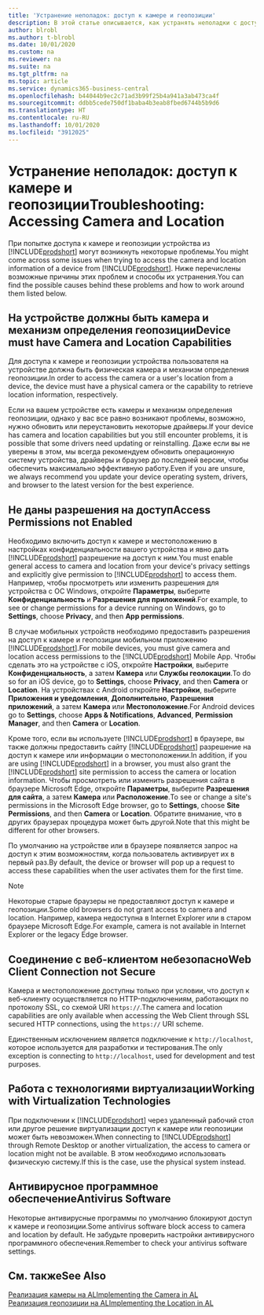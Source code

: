 ```yaml
---
title: 'Устранение неполадок: доступ к камере и геопозиции'
description: В этой статье описывается, как устранять неполадки с доступом к камере и геопозиции в Business Central.
author: blrobl
ms.author: t-blrobl
ms.date: 10/01/2020
ms.custom: na
ms.reviewer: na
ms.suite: na
ms.tgt_pltfrm: na
ms.topic: article
ms.service: dynamics365-business-central
ms.openlocfilehash: b44044b9ec2c71ad3b99f25b4a941a3ab473ca4f
ms.sourcegitcommit: ddbb5cede750df1baba4b3eab8fbed6744b5b9d6
ms.translationtype: HT
ms.contentlocale: ru-RU
ms.lasthandoff: 10/01/2020
ms.locfileid: "3912025"
---
```

# <a name="troubleshooting-accessing-camera-and-location"></a><span data-ttu-id="0e2a6-103">Устранение неполадок: доступ к камере и геопозиции</span><span class="sxs-lookup"><span data-stu-id="0e2a6-103">Troubleshooting: Accessing Camera and Location</span></span>

<span data-ttu-id="0e2a6-104">При попытке доступа к камере и геопозиции устройства из [!INCLUDE[prodshort](includes/prodshort.md)] могут возникнуть некоторые проблемы.</span><span class="sxs-lookup"><span data-stu-id="0e2a6-104">You might come across some issues when trying to access the camera and location information of a device from [!INCLUDE[prodshort](includes/prodshort.md)].</span></span> <span data-ttu-id="0e2a6-105">Ниже перечислены возможные причины этих проблем и способы их устранения.</span><span class="sxs-lookup"><span data-stu-id="0e2a6-105">You can find the possible causes behind these problems and how to work around them listed below.</span></span>

## <a name="device-must-have-camera-and-location-capabilities"></a><span data-ttu-id="0e2a6-106">На устройстве должны быть камера и механизм определения геопозиции</span><span class="sxs-lookup"><span data-stu-id="0e2a6-106">Device must have Camera and Location Capabilities</span></span>

<span data-ttu-id="0e2a6-107">Для доступа к камере и геопозиции устройства пользователя на устройстве должна быть физическая камера и механизм определения геопозиции.</span><span class="sxs-lookup"><span data-stu-id="0e2a6-107">In order to access the camera or a user's location from a device, the device must have a physical camera or the capability to retrieve location information, respectively.</span></span>

<span data-ttu-id="0e2a6-108">Если на вашем устройстве есть камеры и механизм определения геопозиции, однако у вас все равно возникают проблемы, возможно, нужно обновить или переустановить некоторые драйверы.</span><span class="sxs-lookup"><span data-stu-id="0e2a6-108">If your device has camera and location capabilities but you still encounter problems, it is possible that some drivers need updating or reinstalling.</span></span> <span data-ttu-id="0e2a6-109">Даже если вы не уверены в этом, мы всегда рекомендуем обновить операционную систему устройства, драйверы и браузер до последней версии, чтобы обеспечить максимально эффективную работу.</span><span class="sxs-lookup"><span data-stu-id="0e2a6-109">Even if you are unsure, we always recommend you update your device operating system, drivers, and browser to the latest version for the best experience.</span></span>

## <a name="access-permissions-not-enabled"></a><span data-ttu-id="0e2a6-110">Не даны разрешения на доступ</span><span class="sxs-lookup"><span data-stu-id="0e2a6-110">Access Permissions not Enabled</span></span>

<span data-ttu-id="0e2a6-111">Необходимо включить доступ к камере и местоположению в настройках конфиденциальности вашего устройства и явно дать [!INCLUDE[prodshort](includes/prodshort.md)] разрешение на доступ к ним.</span><span class="sxs-lookup"><span data-stu-id="0e2a6-111">You must enable general access to camera and location from your device's privacy settings and explicitly give permission to  [!INCLUDE[prodshort](includes/prodshort.md)] to access them.</span></span> <span data-ttu-id="0e2a6-112">Например, чтобы просмотреть или изменить разрешения для устройства с ОС Windows, откройте **Параметры**, выберите **Конфиденциальность** и **Разрешения для приложений**.</span><span class="sxs-lookup"><span data-stu-id="0e2a6-112">For example, to see or change permissions for a device running on Windows, go to **Settings**, choose **Privacy**, and then **App permissions**.</span></span> 

<span data-ttu-id="0e2a6-113">В случае мобильных устройств необходимо предоставить разрешения на доступ к камере и геопозиции мобильном приложению [!INCLUDE[prodshort](includes/prodshort.md)].</span><span class="sxs-lookup"><span data-stu-id="0e2a6-113">For mobile devices, you must give camera and location access permissions to the [!INCLUDE[prodshort](includes/prodshort.md)] Mobile App.</span></span> <span data-ttu-id="0e2a6-114">Чтобы сделать это на устройстве с iOS, откройте **Настройки**, выберите **Конфиденциальность**, а затем **Камера** или **Службы геолокации**.</span><span class="sxs-lookup"><span data-stu-id="0e2a6-114">To do so for an iOS device, go to **Settings**, choose **Privacy**, and then **Camera** or **Location**.</span></span> <span data-ttu-id="0e2a6-115">На устройствах с Android откройте **Настройки**, выберите **Приложения и уведомления**, **Дополнительно**, **Разрешения приложений**, а затем **Камера** или **Местоположение**.</span><span class="sxs-lookup"><span data-stu-id="0e2a6-115">For Android devices go to **Settings**, choose **Apps & Notifications**, **Advanced**, **Permission Manager**, and then **Camera** or **Location**.</span></span>

<span data-ttu-id="0e2a6-116">Кроме того, если вы используете [!INCLUDE[prodshort](includes/prodshort.md)] в браузере, вы также должны предоставить сайту [!INCLUDE[prodshort](includes/prodshort.md)] разрешение на доступ к камере или информации о местоположении.</span><span class="sxs-lookup"><span data-stu-id="0e2a6-116">In addition, if you are using [!INCLUDE[prodshort](includes/prodshort.md)] in a browser, you must also grant the [!INCLUDE[prodshort](includes/prodshort.md)] site permission to access the camera or location information.</span></span> <span data-ttu-id="0e2a6-117">Чтобы просмотреть или изменить разрешения сайта в браузере Microsoft Edge, откройте **Параметры**, выберите **Разрешения для сайта**, а затем **Камера** или **Расположение**.</span><span class="sxs-lookup"><span data-stu-id="0e2a6-117">To see or change a site's permissions in the Microsoft Edge browser, go to **Settings**, choose **Site Permissions**, and then **Camera** or **Location**.</span></span> <span data-ttu-id="0e2a6-118">Обратите внимание, что в других браузерах процедура может быть другой.</span><span class="sxs-lookup"><span data-stu-id="0e2a6-118">Note that this might be different for other browsers.</span></span>

<span data-ttu-id="0e2a6-119">По умолчанию на устройстве или в браузере появляется запрос на доступ к этим возможностям, когда пользователь активирует их в первый раз.</span><span class="sxs-lookup"><span data-stu-id="0e2a6-119">By default, the device or browser will pop up a request to access these capabilities when the user activates them for the first time.</span></span>

> [!NOTE]  
> <span data-ttu-id="0e2a6-120">Некоторые старые браузеры не предоставляют доступ к камере и геопозиции.</span><span class="sxs-lookup"><span data-stu-id="0e2a6-120">Some old browsers do not grant access to camera and location.</span></span> <span data-ttu-id="0e2a6-121">Например, камера недоступна в Internet Explorer или в старом браузере Microsoft Edge.</span><span class="sxs-lookup"><span data-stu-id="0e2a6-121">For example, camera is not available in Internet Explorer or the legacy Edge browser.</span></span>

## <a name="web-client-connection-not-secure"></a><span data-ttu-id="0e2a6-122">Соединение с веб-клиентом небезопасно</span><span class="sxs-lookup"><span data-stu-id="0e2a6-122">Web Client Connection not Secure</span></span>

<span data-ttu-id="0e2a6-123">Камера и местоположение доступны только при условии, что доступ к веб-клиенту осуществляется по HTTP-подключениям, работающих по протоколу SSL, со схемой URI `https://`.</span><span class="sxs-lookup"><span data-stu-id="0e2a6-123">The camera and location capabilities are only available when accessing the Web Client through SSL secured HTTP connections, using the `https://` URI scheme.</span></span> 

<span data-ttu-id="0e2a6-124">Единственным исключением является подключение к `http://localhost`, которое используется для разработки и тестирования.</span><span class="sxs-lookup"><span data-stu-id="0e2a6-124">The only exception is connecting to `http://localhost`, used for development and test purposes.</span></span>


## <a name="working-with-virtualization-technologies"></a><span data-ttu-id="0e2a6-125">Работа с технологиями виртуализации</span><span class="sxs-lookup"><span data-stu-id="0e2a6-125">Working with Virtualization Technologies</span></span>

<span data-ttu-id="0e2a6-126">При подключении к [!INCLUDE[prodshort](includes/prodshort.md)] через удаленный рабочий стол или другое решение виртуализации доступ к камере или геопозиции может быть невозможен.</span><span class="sxs-lookup"><span data-stu-id="0e2a6-126">When connecting to [!INCLUDE[prodshort](includes/prodshort.md)] through Remote Desktop or another virtualization, the access to camera or location might not be available.</span></span> <span data-ttu-id="0e2a6-127">В этом необходимо использовать физическую систему.</span><span class="sxs-lookup"><span data-stu-id="0e2a6-127">If this is the case, use the physical system instead.</span></span>

## <a name="antivirus-software"></a><span data-ttu-id="0e2a6-128">Антивирусное программное обеспечение</span><span class="sxs-lookup"><span data-stu-id="0e2a6-128">Antivirus Software</span></span>
<span data-ttu-id="0e2a6-129">Некоторые антивирусные программы по умолчанию блокируют доступ к камере и геопозиции.</span><span class="sxs-lookup"><span data-stu-id="0e2a6-129">Some antivirus software block access to camera and location by default.</span></span> <span data-ttu-id="0e2a6-130">Не забудьте проверить настройки антивирусного программного обеспечения.</span><span class="sxs-lookup"><span data-stu-id="0e2a6-130">Remember to check your antivirus software settings.</span></span>

## <a name="see-also"></a><span data-ttu-id="0e2a6-131">См. также</span><span class="sxs-lookup"><span data-stu-id="0e2a6-131">See Also</span></span>
[<span data-ttu-id="0e2a6-132">Реализация камеры на AL</span><span class="sxs-lookup"><span data-stu-id="0e2a6-132">Implementing the Camera in AL</span></span>](/dynamics365/business-central/dev-itpro/developer/devenv-implement-camera-al)  
[<span data-ttu-id="0e2a6-133">Реализация геопозиции на AL</span><span class="sxs-lookup"><span data-stu-id="0e2a6-133">Implementing the Location in AL</span></span>](/dynamics365/business-central/dev-itpro/developer/devenv-implement-location-al)
